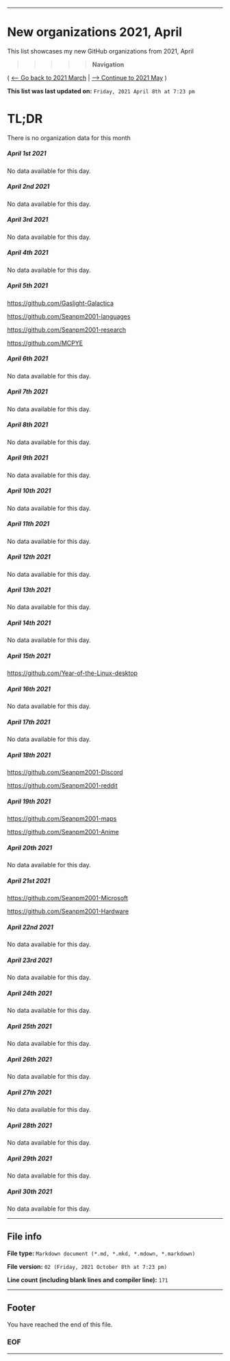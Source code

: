 
***

# New organizations 2021, April

This list showcases my new GitHub organizations from 2021, April

> > > > > **Navigation**

( [<-- Go back to 2021 March](/NewOrgs/2021/March/README.md) | [ --> Continue to 2021 May](/NewOrgs/2021/May/README.md) )

**This list was last updated on:** `Friday, 2021 April 8th at 7:23 pm`

# TL;DR

There is no organization data for this month

<!-- ##### LIST !-->

##### April 1st 2021

No data available for this day.

##### April 2nd 2021

No data available for this day.

##### April 3rd 2021

No data available for this day.

##### April 4th 2021

No data available for this day.

##### April 5th 2021

https://github.com/Gaslight-Galactica

https://github.com/Seanpm2001-languages

https://github.com/Seanpm2001-research

https://github.com/MCPYE

##### April 6th 2021

No data available for this day.

##### April 7th 2021

No data available for this day.

##### April 8th 2021

No data available for this day.

##### April 9th 2021

No data available for this day.

##### April 10th 2021

No data available for this day.

##### April 11th 2021

No data available for this day.

##### April 12th 2021

No data available for this day.

##### April 13th 2021

No data available for this day.

##### April 14th 2021

No data available for this day.

##### April 15th 2021

https://github.com/Year-of-the-Linux-desktop

##### April 16th 2021

No data available for this day.

##### April 17th 2021

No data available for this day.

##### April 18th 2021

https://github.com/Seanpm2001-Discord

https://github.com/Seanpm2001-reddit

##### April 19th 2021

https://github.com/Seanpm2001-maps

https://github.com/Seanpm2001-Anime

##### April 20th 2021

No data available for this day.

##### April 21st 2021

https://github.com/Seanpm2001-Microsoft

https://github.com/Seanpm2001-Hardware

##### April 22nd 2021

No data available for this day.

##### April 23rd 2021

No data available for this day.

##### April 24th 2021

No data available for this day.

##### April 25th 2021

No data available for this day.

##### April 26th 2021

No data available for this day.

##### April 27th 2021

No data available for this day.

##### April 28th 2021

No data available for this day.

##### April 29th 2021

No data available for this day.

##### April 30th 2021

No data available for this day.

***

## File info

**File type:** `Markdown document (*.md, *.mkd, *.mdown, *.markdown)`

**File version:** `02 (Friday, 2021 October 8th at 7:23 pm)`

**Line count (including blank lines and compiler line):** `171`

***

## Footer

You have reached the end of this file.

### EOF

***

